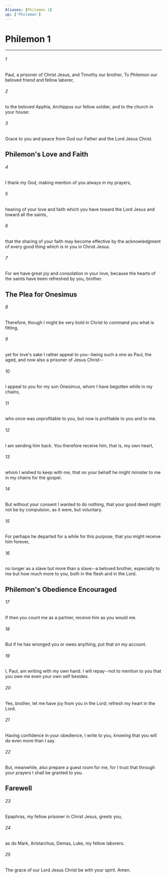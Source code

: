 ```yaml
---
Aliases: [Philemon 1]
up: ['Philemon']
---
```

# Philemon 1

***


###### 1 
Paul, a prisoner of Christ Jesus, and Timothy our brother, To Philemon our beloved friend and fellow laborer, 

###### 2 
to the beloved Apphia, Archippus our fellow soldier, and to the church in your house: 

###### 3 
Grace to you and peace from God our Father and the Lord Jesus Christ.

## Philemon's Love and Faith 

###### 4 
I thank my God, making mention of you always in my prayers, 

###### 5 
hearing of your love and faith which you have toward the Lord Jesus and toward all the saints, 

###### 6 
that the sharing of your faith may become effective by the acknowledgment of every good thing which is in you in Christ Jesus. 

###### 7 
For we have great joy and consolation in your love, because the hearts of the saints have been refreshed by you, brother.

## The Plea for Onesimus 

###### 8 
Therefore, though I might be very bold in Christ to command you what is fitting, 

###### 9 
yet for love's sake I rather appeal to you--being such a one as Paul, the aged, and now also a prisoner of Jesus Christ-- 

###### 10 
I appeal to you for my son Onesimus, whom I have begotten while in my chains, 

###### 11 
who once was unprofitable to you, but now is profitable to you and to me. 

###### 12 
I am sending him back. You therefore receive him, that is, my own heart, 

###### 13 
whom I wished to keep with me, that on your behalf he might minister to me in my chains for the gospel. 

###### 14 
But without your consent I wanted to do nothing, that your good deed might not be by compulsion, as it were, but voluntary. 

###### 15 
For perhaps he departed for a while for this purpose, that you might receive him forever, 

###### 16 
no longer as a slave but more than a slave--a beloved brother, especially to me but how much more to you, both in the flesh and in the Lord.

## Philemon's Obedience Encouraged 

###### 17 
If then you count me as a partner, receive him as you would me. 

###### 18 
But if he has wronged you or owes anything, put that on my account. 

###### 19 
I, Paul, am writing with my own hand. I will repay--not to mention to you that you owe me even your own self besides. 

###### 20 
Yes, brother, let me have joy from you in the Lord; refresh my heart in the Lord. 

###### 21 
Having confidence in your obedience, I write to you, knowing that you will do even more than I say. 

###### 22 
But, meanwhile, also prepare a guest room for me, for I trust that through your prayers I shall be granted to you.

## Farewell 

###### 23 
Epaphras, my fellow prisoner in Christ Jesus, greets you, 

###### 24 
as do Mark, Aristarchus, Demas, Luke, my fellow laborers. 

###### 25 
The grace of our Lord Jesus Christ be with your spirit. Amen.
